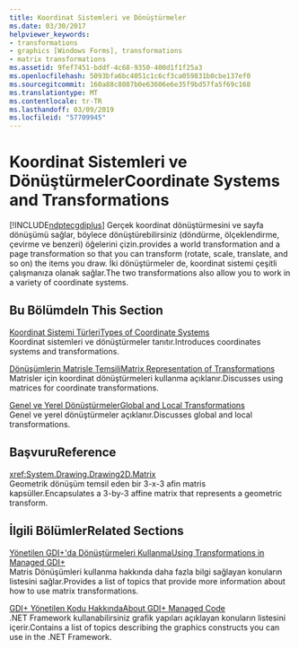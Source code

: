 ```yaml
---
title: Koordinat Sistemleri ve Dönüştürmeler
ms.date: 03/30/2017
helpviewer_keywords:
- transformations
- graphics [Windows Forms], transformations
- matrix transformations
ms.assetid: 9fef7451-bddf-4c68-9350-400d1f1f25a3
ms.openlocfilehash: 5093bfa6bc4051c1c6cf3ca059831b0cbe137ef0
ms.sourcegitcommit: 160a88c8087b0e63606e6e35f9bd57fa5f69c168
ms.translationtype: MT
ms.contentlocale: tr-TR
ms.lasthandoff: 03/09/2019
ms.locfileid: "57709945"
---
```

# <a name="coordinate-systems-and-transformations"></a><span data-ttu-id="7ac75-102">Koordinat Sistemleri ve Dönüştürmeler</span><span class="sxs-lookup"><span data-stu-id="7ac75-102">Coordinate Systems and Transformations</span></span>
[!INCLUDE[ndptecgdiplus](../../../../includes/ndptecgdiplus-md.md)] <span data-ttu-id="7ac75-103">Gerçek koordinat dönüştürmesini ve sayfa dönüşümü sağlar, böylece dönüştürebilirsiniz (döndürme, ölçeklendirme, çevirme ve benzeri) öğelerini çizin.</span><span class="sxs-lookup"><span data-stu-id="7ac75-103">provides a world transformation and a page transformation so that you can transform (rotate, scale, translate, and so on) the items you draw.</span></span> <span data-ttu-id="7ac75-104">İki dönüştürmeler de, koordinat sistemi çeşitli çalışmanıza olanak sağlar.</span><span class="sxs-lookup"><span data-stu-id="7ac75-104">The two transformations also allow you to work in a variety of coordinate systems.</span></span>  
  
## <a name="in-this-section"></a><span data-ttu-id="7ac75-105">Bu Bölümde</span><span class="sxs-lookup"><span data-stu-id="7ac75-105">In This Section</span></span>  
 [<span data-ttu-id="7ac75-106">Koordinat Sistemi Türleri</span><span class="sxs-lookup"><span data-stu-id="7ac75-106">Types of Coordinate Systems</span></span>](types-of-coordinate-systems.md)  
 <span data-ttu-id="7ac75-107">Koordinat sistemleri ve dönüştürmeler tanıtır.</span><span class="sxs-lookup"><span data-stu-id="7ac75-107">Introduces coordinates systems and transformations.</span></span>  
  
 [<span data-ttu-id="7ac75-108">Dönüşümlerin Matrisle Temsili</span><span class="sxs-lookup"><span data-stu-id="7ac75-108">Matrix Representation of Transformations</span></span>](matrix-representation-of-transformations.md)  
 <span data-ttu-id="7ac75-109">Matrisler için koordinat dönüştürmeleri kullanma açıklanır.</span><span class="sxs-lookup"><span data-stu-id="7ac75-109">Discusses using matrices for coordinate transformations.</span></span>  
  
 [<span data-ttu-id="7ac75-110">Genel ve Yerel Dönüştürmeler</span><span class="sxs-lookup"><span data-stu-id="7ac75-110">Global and Local Transformations</span></span>](global-and-local-transformations.md)  
 <span data-ttu-id="7ac75-111">Genel ve yerel dönüştürmeler açıklanır.</span><span class="sxs-lookup"><span data-stu-id="7ac75-111">Discusses global and local transformations.</span></span>  
  
## <a name="reference"></a><span data-ttu-id="7ac75-112">Başvuru</span><span class="sxs-lookup"><span data-stu-id="7ac75-112">Reference</span></span>  
 <xref:System.Drawing.Drawing2D.Matrix>  
 <span data-ttu-id="7ac75-113">Geometrik dönüşüm temsil eden bir 3-x-3 afin matris kapsüller.</span><span class="sxs-lookup"><span data-stu-id="7ac75-113">Encapsulates a 3-by-3 affine matrix that represents a geometric transform.</span></span>  
  
## <a name="related-sections"></a><span data-ttu-id="7ac75-114">İlgili Bölümler</span><span class="sxs-lookup"><span data-stu-id="7ac75-114">Related Sections</span></span>  
 [<span data-ttu-id="7ac75-115">Yönetilen GDI+'da Dönüştürmeleri Kullanma</span><span class="sxs-lookup"><span data-stu-id="7ac75-115">Using Transformations in Managed GDI+</span></span>](using-transformations-in-managed-gdi.md)  
 <span data-ttu-id="7ac75-116">Matris Dönüşümleri kullanma hakkında daha fazla bilgi sağlayan konuların listesini sağlar.</span><span class="sxs-lookup"><span data-stu-id="7ac75-116">Provides a list of topics that provide more information about how to use matrix transformations.</span></span>  
  
 [<span data-ttu-id="7ac75-117">GDI+ Yönetilen Kodu Hakkında</span><span class="sxs-lookup"><span data-stu-id="7ac75-117">About GDI+ Managed Code</span></span>](about-gdi-managed-code.md)  
 <span data-ttu-id="7ac75-118">.NET Framework kullanabilirsiniz grafik yapıları açıklayan konuların listesini içerir.</span><span class="sxs-lookup"><span data-stu-id="7ac75-118">Contains a list of topics describing the graphics constructs you can use in the .NET Framework.</span></span>
